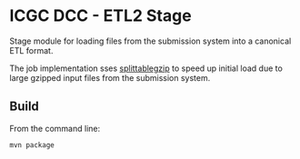 ICGC DCC - ETL2 Stage
===

Stage module for loading files from the submission system into a canonical ETL format. 

The job implementation sses [splittablegzip](https://github.com/nielsbasjes/splittablegzip) to speed up initial load due to large gzipped input files from the submission system.

Build
---

From the command line:

	mvn package

